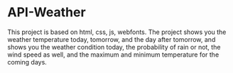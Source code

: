# API-Weather
This project is based on html, css, js, webfonts. 
The project shows you the weather temperature today, tomorrow, and the day after tomorrow, and shows you the weather condition today, the probability of rain or not, the wind speed as well, and the maximum and minimum temperature for the coming days.
